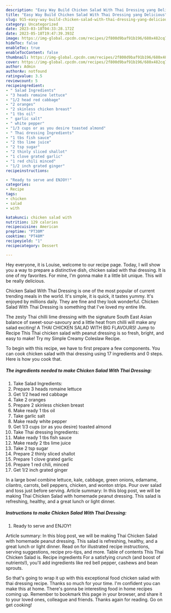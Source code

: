 ```yaml
---
description: "Easy Way Build Chicken Salad With Thai Dressing yang Delicious"
title: "Easy Way Build Chicken Salad With Thai Dressing yang Delicious"
slug: 915-easy-way-build-chicken-salad-with-thai-dressing-yang-delicious
category: Uncategorized
date: 2023-03-18T04:33:28.172Z
date: 2023-05-18T19:47:39.393Z
image: https://img-global.cpcdn.com/recipes/2f800d9baf91b196/680x482cq70/chicken-salad-with-thai-dressing-recipe-main-photo.jpg
hideToc: false
enableToc: true
enableTocContent: false
thumbnail: https://img-global.cpcdn.com/recipes/2f800d9baf91b196/680x482cq70/chicken-salad-with-thai-dressing-recipe-main-photo.jpg
cover: https://img-global.cpcdn.com/recipes/2f800d9baf91b196/680x482cq70/chicken-salad-with-thai-dressing-recipe-main-photo.jpg
author: Admin
authorAv: notfound
ratingvalue: 3.5
reviewcount: 5
recipeingredient:
- " Salad Ingredients"
- "3 heads romaine lettuce"
- "1/2 head red cabbage"
- "2 oranges"
- "2 skinless chicken breast"
- "1 tbs oil"
- " garlic salt"
- " white pepper"
- "1/3 cups or as you desire toasted almond"
- " Thai dressing Ingredients"
- "1 tbs fish sauce"
- "2 tbs lime juice"
- "2 tsp sugar"
- "2 thinly sliced shallot"
- "1 clove grated garlic"
- "1 red chili minced"
- "1/2 inch grated ginger"
recipeinstructions:

- "Ready to serve and ENJOY!"
categories:
- Recipe
tags:
- chicken
- salad
- with

katakunci: chicken salad with 
nutrition: 129 calories
recipecuisine: American
preptime: "PT30M"
cooktime: "PT48M"
recipeyield: "1"
recipecategory: Dessert

---
```



Hey everyone, it is Louise, welcome to our recipe page. Today, I will show you a way to prepare a distinctive dish, chicken salad with thai dressing. It is one of my favorites. For mine, I'm gonna make it a little bit unique. This will be really delicious.

Chicken Salad With Thai Dressing is one of the most popular of current trending meals in the world. It's simple, it is quick, it tastes yummy. It's enjoyed by millions daily. They are fine and they look wonderful. Chicken Salad With Thai Dressing is something that I've loved my entire life.

The zesty Thai chilli lime dressing with the signature South East Asian balance of sweet-sour-savoury and a little heat from chilli will make any salad exciting! A THAI CHICKEN SALAD WITH BIG FLAVOURS! Jump to Recipe This Thai chicken salad with peanut dressing is so fresh, bright, and easy to make! Try my Simple Creamy Coleslaw Recipe.


To begin with this recipe, we have to first prepare a few components. You can cook chicken salad with thai dressing using 17 ingredients and 0 steps. Here is how you cook that.

<!--inarticleads1-->

##### The ingredients needed to make Chicken Salad With Thai Dressing:

1. Take  Salad Ingredients:
1. Prepare 3 heads romaine lettuce
1. Get 1/2 head red cabbage
1. Take 2 oranges
1. Prepare 2 skinless chicken breast
1. Make ready 1 tbs oil
1. Take  garlic salt
1. Make ready  white pepper
1. Get 1/3 cups (or as you desire) toasted almond
1. Take  Thai dressing Ingredients:
1. Make ready 1 tbs fish sauce
1. Make ready 2 tbs lime juice
1. Take 2 tsp sugar
1. Prepare 2 thinly sliced shallot
1. Prepare 1 clove grated garlic
1. Prepare 1 red chili, minced
1. Get 1/2 inch grated ginger


In a large bowl combine lettuce, kale, cabbage, green onions, edamame, cilantro, carrots, bell peppers, chicken, and wonton strips. Pour over salad and toss just before serving. Article summary: In this blog post, we will be making Thai Chicken Salad with homemade peanut dressing. This salad is refreshing, healthy, and a great lunch or light dinner. 

<!--inarticleads2-->

##### Instructions to make Chicken Salad With Thai Dressing:


1. Ready to serve and ENJOY!

Article summary: In this blog post, we will be making Thai Chicken Salad with homemade peanut dressing. This salad is refreshing, healthy, and a great lunch or light dinner. Read on for illustrated recipe instructions, serving suggestions, recipe pro-tips, and more. Table of contents This Thai Chicken Salad is. Recipe ingredients For a satisfying crunch (and boost of nutrients!), you&#39;ll add ingredients like red bell pepper, cashews and bean sprouts. 

So that's going to wrap it up with this exceptional food chicken salad with thai dressing recipe. Thanks so much for your time. I'm confident you can make this at home. There's gonna be interesting food in home recipes coming up. Remember to bookmark this page in your browser, and share it to your loved ones, colleague and friends. Thanks again for reading. Go on get cooking!
